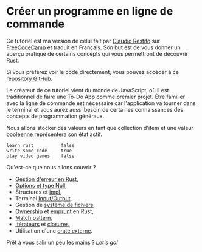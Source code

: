 # Créer un programme en ligne de commande

Ce tutoriel est ma version de celui fait par [Claudio Restifo](https://www.freecodecamp.org/news/author/claudio/) sur [FreeCodeCamp](https://www.freecodecamp.org/news/how-to-build-a-to-do-app-with-rust/) et traduit en Français.
Son but est de vous donner un aperçu pratique de certains concepts qui vous permettront de découvrir Rust.

Si vous préférez voir le code directement, vous pouvez accéder à ce [repository GitHub](https://github.com/yozhgoor/todo-cli).

Le créateur de ce tutoriel vient du monde de JavaScript, où il est traditionnel de faire une To-Do App comme premier projet.
Être familier avec la ligne de commande est nécessaire car l'application va tourner dans le terminal et vous aurez aussi besoin de certaines connaissances des concepts de programmation généraux.

Nous allons stocker des valeurs en tant que collection d'item et une valeur [booléenne](https://en.wikipedia.org/wiki/Boolean_data_type) représentera son état actif.

```bash,ignore
learn rust          false
write some code     true
play video games    false
```

Qu'est-ce que nous allons couvrir ?
* [Gestion d'erreur en Rust](https://doc.rust-lang.org/book/ch09-00-error-handling.html),
* [Options et type Null](https://doc.rust-lang.org/stable/book/ch06-00-enums.html),
* Structures et [impl](https://doc.rust-lang.org/std/keyword.impl.html),
* Terminal [Input/Output](https://en.wikipedia.org/wiki/Input/output),
* Gestion de [système de fichiers](https://doc.rust-lang.org/std/fs/index.html),
* [Ownership](https://doc.rust-lang.org/book/ch04-00-understanding-ownership.html) et [emprunt](https://doc.rust-lang.org/book/ch04-02-references-and-borrowing.html) en Rust,
* [Match pattern](https://doc.rust-lang.org/book/ch06-02-match.html#patterns-that-bind-to-values),
* [Itérateurs](https://doc.rust-lang.org/book/ch13-02-iterators.html) et [closures](https://doc.rust-lang.org/book/ch19-05-advanced-functions-and-closures.html),
* Utilisation d'une [crate externe](https://doc.rust-lang.org/book/ch07-01-packages-and-crates.html).

Prêt à vous salir un peu les mains ? *Let's go!*
